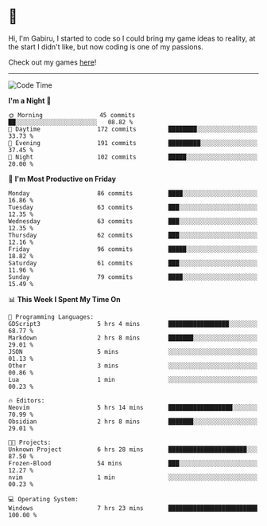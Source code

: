# 🐀

Hi, I'm Gabiru, I started to code so I could bring my game ideas to reality, at the start I didn't like, but now coding is one of my passions.

Check out my games [here](https://gabiru.art/projetos/)!

---

<!--START_SECTION:waka-->
![Code Time](http://img.shields.io/badge/Code%20Time-290%20hrs%2010%20mins-blue)

**I'm a Night 🦉** 

```text
🌞 Morning                45 commits          ██░░░░░░░░░░░░░░░░░░░░░░░   08.82 % 
🌆 Daytime                172 commits         ████████░░░░░░░░░░░░░░░░░   33.73 % 
🌃 Evening                191 commits         █████████░░░░░░░░░░░░░░░░   37.45 % 
🌙 Night                  102 commits         █████░░░░░░░░░░░░░░░░░░░░   20.00 % 
```
📅 **I'm Most Productive on Friday** 

```text
Monday                   86 commits          ████░░░░░░░░░░░░░░░░░░░░░   16.86 % 
Tuesday                  63 commits          ███░░░░░░░░░░░░░░░░░░░░░░   12.35 % 
Wednesday                63 commits          ███░░░░░░░░░░░░░░░░░░░░░░   12.35 % 
Thursday                 62 commits          ███░░░░░░░░░░░░░░░░░░░░░░   12.16 % 
Friday                   96 commits          █████░░░░░░░░░░░░░░░░░░░░   18.82 % 
Saturday                 61 commits          ███░░░░░░░░░░░░░░░░░░░░░░   11.96 % 
Sunday                   79 commits          ████░░░░░░░░░░░░░░░░░░░░░   15.49 % 
```


📊 **This Week I Spent My Time On** 

```text
💬 Programming Languages: 
GDScript3                5 hrs 4 mins        █████████████████░░░░░░░░   68.77 % 
Markdown                 2 hrs 8 mins        ███████░░░░░░░░░░░░░░░░░░   29.01 % 
JSON                     5 mins              ░░░░░░░░░░░░░░░░░░░░░░░░░   01.13 % 
Other                    3 mins              ░░░░░░░░░░░░░░░░░░░░░░░░░   00.86 % 
Lua                      1 min               ░░░░░░░░░░░░░░░░░░░░░░░░░   00.23 % 

🔥 Editors: 
Neovim                   5 hrs 14 mins       ██████████████████░░░░░░░   70.99 % 
Obsidian                 2 hrs 8 mins        ███████░░░░░░░░░░░░░░░░░░   29.01 % 

🐱‍💻 Projects: 
Unknown Project          6 hrs 28 mins       ██████████████████████░░░   87.50 % 
Frozen-Blood             54 mins             ███░░░░░░░░░░░░░░░░░░░░░░   12.27 % 
nvim                     1 min               ░░░░░░░░░░░░░░░░░░░░░░░░░   00.23 % 

💻 Operating System: 
Windows                  7 hrs 23 mins       █████████████████████████   100.00 % 
```


<!--END_SECTION:waka-->
